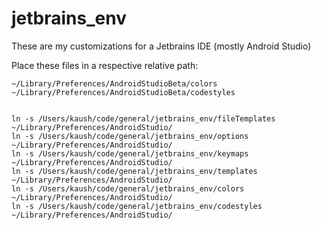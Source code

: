 jetbrains_env
=============

These are my customizations for a Jetbrains IDE (mostly Android Studio)


Place these files in a respective relative path:

    ~/Library/Preferences/AndroidStudioBeta/colors
    ~/Library/Preferences/AndroidStudioBeta/codestyles


    ln -s /Users/kaush/code/general/jetbrains_env/fileTemplates ~/Library/Preferences/AndroidStudio/
    ln -s /Users/kaush/code/general/jetbrains_env/options ~/Library/Preferences/AndroidStudio/
    ln -s /Users/kaush/code/general/jetbrains_env/keymaps ~/Library/Preferences/AndroidStudio/
    ln -s /Users/kaush/code/general/jetbrains_env/templates ~/Library/Preferences/AndroidStudio/
    ln -s /Users/kaush/code/general/jetbrains_env/colors ~/Library/Preferences/AndroidStudio/
    ln -s /Users/kaush/code/general/jetbrains_env/codestyles ~/Library/Preferences/AndroidStudio/

